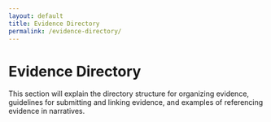 ```yaml
---
layout: default
title: Evidence Directory
permalink: /evidence-directory/
---
```

# Evidence Directory

This section will explain the directory structure for organizing evidence, guidelines for submitting and linking evidence, and examples of referencing evidence in narratives. 